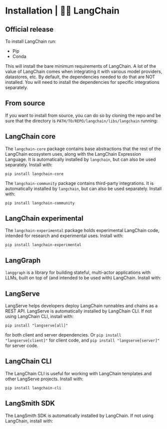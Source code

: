 # Installation | 🦜️🔗 LangChain
Official release[​](#official-release "Direct link to Official release")
------------------------------------------------------------------------

To install LangChain run:

*   Pip
*   Conda

This will install the bare minimum requirements of LangChain. A lot of the value of LangChain comes when integrating it with various model providers, datastores, etc. By default, the dependencies needed to do that are NOT installed. You will need to install the dependencies for specific integrations separately.

From source[​](#from-source "Direct link to From source")
---------------------------------------------------------

If you want to install from source, you can do so by cloning the repo and be sure that the directory is `PATH/TO/REPO/langchain/libs/langchain` running:

LangChain core[​](#langchain-core "Direct link to LangChain core")
------------------------------------------------------------------

The `langchain-core` package contains base abstractions that the rest of the LangChain ecosystem uses, along with the LangChain Expression Language. It is automatically installed by `langchain`, but can also be used separately. Install with:

```
pip install langchain-core

```


The `langchain-community` package contains third-party integrations. It is automatically installed by `langchain`, but can also be used separately. Install with:

```
pip install langchain-community

```


LangChain experimental[​](#langchain-experimental "Direct link to LangChain experimental")
------------------------------------------------------------------------------------------

The `langchain-experimental` package holds experimental LangChain code, intended for research and experimental uses. Install with:

```
pip install langchain-experimental

```


LangGraph[​](#langgraph "Direct link to LangGraph")
---------------------------------------------------

`langgraph` is a library for building stateful, multi-actor applications with LLMs, built on top of (and intended to be used with) LangChain. Install with:

LangServe[​](#langserve "Direct link to LangServe")
---------------------------------------------------

LangServe helps developers deploy LangChain runnables and chains as a REST API. LangServe is automatically installed by LangChain CLI. If not using LangChain CLI, install with:

```
pip install "langserve[all]"

```


for both client and server dependencies. Or `pip install "langserve[client]"` for client code, and `pip install "langserve[server]"` for server code.

LangChain CLI[​](#langchain-cli "Direct link to LangChain CLI")
---------------------------------------------------------------

The LangChain CLI is useful for working with LangChain templates and other LangServe projects. Install with:

```
pip install langchain-cli

```


LangSmith SDK[​](#langsmith-sdk "Direct link to LangSmith SDK")
---------------------------------------------------------------

The LangSmith SDK is automatically installed by LangChain. If not using LangChain, install with: